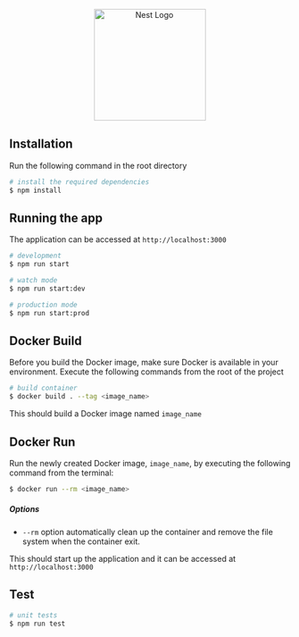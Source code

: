 <p align="center">
  <a href="http://nestjs.com/" target="blank"><img src="https://nestjs.com/img/logo-small.svg" width="200" alt="Nest Logo" /></a>
</p>

[circleci-image]: https://img.shields.io/circleci/build/github/nestjs/nest/master?token=abc123def456
[circleci-url]: https://circleci.com/gh/nestjs/nest

## Installation

Run the following command in the root directory

```bash
# install the required dependencies
$ npm install
```

## Running the app

The application can be accessed at `http://localhost:3000`

```bash
# development
$ npm run start

# watch mode
$ npm run start:dev

# production mode
$ npm run start:prod
```

## Docker Build

Before you build the Docker image, make sure Docker is available in your environment. Execute the following commands from the root of the project

```bash
# build container
$ docker build . --tag <image_name>

```

This should build a Docker image named `image_name`

## Docker Run

Run the newly created Docker image, `image_name`, by executing the following command from the terminal:

```bash
$ docker run --rm <image_name>
```

##### Options

- `--rm` option automatically clean up the container and remove the file system when the container exit.

This should start up the application and it can be accessed at `http://localhost:3000`

## Test

```bash
# unit tests
$ npm run test

```
